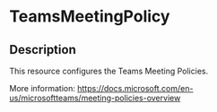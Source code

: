 
# TeamsMeetingPolicy

## Description

This resource configures the Teams Meeting Policies.

More information: https://docs.microsoft.com/en-us/microsoftteams/meeting-policies-overview
